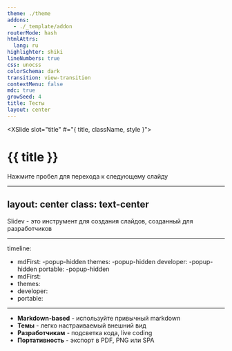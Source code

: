 ```yaml
---
theme: ./theme
addons:
  - ./_template/addon
routerMode: hash
htmlAttrs:
  lang: ru
highlighter: shiki
lineNumbers: true
css: unocss
colorSchema: dark
transition: view-transition
contextMenu: false
mdc: true
growSeed: 4
title: Тесты
layout: center
---
```


<XSlide slot="title" #="{ title, className, style }">
  <h1 :class="className" :style> {{ title }} </h1>
</XSlide>
<XSlideOut slot="title" title="Добро пожаловать в Slidev!" class="text-center" />

<div class="pt-12">
  <span @click="$slidev.nav.next" class="px-2 py-1 rounded cursor-pointer" hover="bg-white bg-opacity-10">
    Нажмите пробел для перехода к следующему слайду <carbon:arrow-right class="inline"/>
  </span>
</div>

<!--
Заметки презентатора здесь
-->

---
layout: center
class: text-center
---

<XSlideOut slot="title" title="Что такое Slidev?" class="text-center" />

Slidev - это инструмент для создания слайдов, созданный для разработчиков

---
timeline:
  - mdFirst: -popup-hidden
    themes: -popup-hidden
    developer: -popup-hidden
    portable: -popup-hidden
  - mdFirst:
  - themes:
  - developer:
  - portable:
---

<XSlideOut slot="title" title="Возможности" class="" />

<ul>
<li :class="[t.mdFirst, 'fx']" > <b>Markdown-based</b> - используйте привычный markdown </li>
<li :class="[t.themes, 'fx']" > <b>Темы</b> - легко настраиваемый внешний вид </li>
<li :class="[t.developer, 'fx']" > <b>Разработчикам</b> - подсветка кода, live coding </li>
<li :class="[t.portable, 'fx']" > <b>Портативность</b> - экспорт в PDF, PNG или SPA </li>
</ul>
